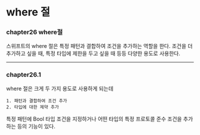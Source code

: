 # where 절
### chapter26 where절

스위프트의 where 절은 특정 패턴과 결합하여 조건을 추가하는 역할을 한다. 조건을 더 추가하고 싶을 때, 특정 타입에 제한을 두고 싶을 때 등등 다양한 용도로 사용한다. 

--------------------------------------------------------
### chapter26.1

where 절은 크게 두 가지 용도로 사용하게 되는데

    1. 패턴과 결합하여 조건 추가
    2. 타입에 대한 제약 추가
    
특정 패턴에 Bool 타입 조건을 지정하거나 어떤 타입의 특정 프로토콜 준수 조건을 추가하는 등의 기능이 있다.

